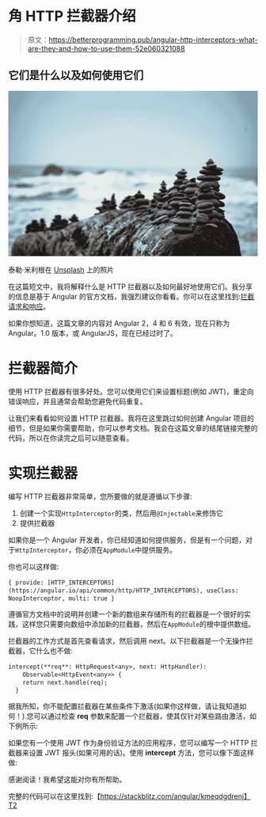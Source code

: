 # 角 HTTP 拦截器介绍

> 原文：<https://betterprogramming.pub/angular-http-interceptors-what-are-they-and-how-to-use-them-52e060321088>

## 它们是什么以及如何使用它们

![](img/70f75f82d8c850bfab8468d332f219df.png)

泰勒·米利根在 [Unsplash](https://unsplash.com/search/photos/ruby?utm_source=unsplash&utm_medium=referral&utm_content=creditCopyText) 上的照片

在这篇短文中，我将解释什么是 HTTP 拦截器以及如何最好地使用它们。我分享的信息是基于 Angular 的官方文档，我强烈建议你看看。你可以在这里找到:[拦截请求和响应](https://angular.io/guide/http#intercepting-requests-and-responses)。

如果你想知道，这篇文章的内容对 Angular 2，4 和 6 有效，现在只称为 Angular。1.0 版本，或 AngularJS，现在已经过时了。

# 拦截器简介

使用 HTTP 拦截器有很多好处。您可以使用它们来设置标题(例如 JWT)，重定向错误响应，并且通常会帮助您避免代码重复。

让我们来看看如何设置 HTTP 拦截器。我将在这里跳过如何创建 Angular 项目的细节，但是如果你需要帮助，你可以参考文档。我会在这篇文章的结尾链接完整的代码，所以在你读完之后可以随意查看。

# 实现拦截器

编写 HTTP 拦截器非常简单，您所要做的就是遵循以下步骤:

1.  创建一个实现`HttpInterceptor`的类，然后用`@Injectable`来修饰它
2.  提供拦截器

如果你是一个 Angular 开发者，你已经知道如何提供服务，但是有一个问题，对于`HttpInterceptor`，你必须在`AppModule`中提供服务。

你也可以这样做:

```
{ provide: [HTTP_INTERCEPTORS](https://angular.io/api/common/http/HTTP_INTERCEPTORS), useClass: NoopInterceptor, multi: true }
```

遵循官方文档中的说明并创建一个新的数组来存储所有的拦截器是一个很好的实践，这样您只需要向数组中添加新的拦截器，然后在`AppModule`的根中提供数组。

拦截器的工作方式是首先查看请求，然后调用 next。以下拦截器是一个无操作拦截器，它什么也不做:

```
intercept(**req**: HttpRequest<any>, next: HttpHandler):
    Observable<HttpEvent<any>> {
    return next.handle(req);
  }
```

据我所知，你不能配置拦截器在某些条件下激活(如果你这样做，请让我知道如何！).您可以通过检查 **req** 参数来配置一个拦截器，使其仅针对某些路由激活，如下例所示:

如果您有一个使用 JWT 作为身份验证方法的应用程序，您可以编写一个 HTTP 拦截器来设置 JWT 报头(如果可用的话)。使用 **intercept** 方法，您可以像下面这样做:

感谢阅读！我希望这能对你有所帮助。

完整的代码可以在这里找到:【https://stackblitz.com/angular/kmeqdgdrenj】T2